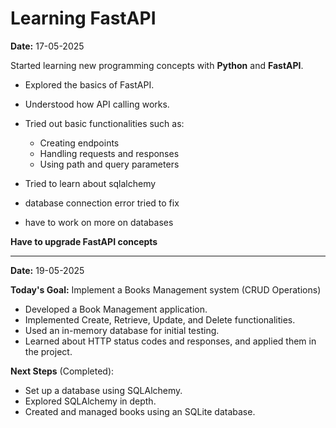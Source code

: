 # Learning FastAPI

**Date:** 17-05-2025

Started learning new programming concepts with **Python** and **FastAPI**.

- Explored the basics of FastAPI.
- Understood how API calling works.
- Tried out basic functionalities such as:
    - Creating endpoints
    - Handling requests and responses
    - Using path and query parameters

- Tried to learn about sqlalchemy 
- database connection error tried to fix
- have to work on more on databases 

**Have to upgrade FastAPI concepts**

-------------------------------------------------------------------------------------------------

**Date:** 19-05-2025

**Today's Goal:** Implement a Books Management system (CRUD Operations)

- Developed a Book Management application.
- Implemented Create, Retrieve, Update, and Delete functionalities.
- Used an in-memory database for initial testing.
- Learned about HTTP status codes and responses, and applied them in the project.

**Next Steps** (Completed):

- Set up a database using SQLAlchemy.
- Explored SQLAlchemy in  depth.
- Created and managed books using an SQLite database.


